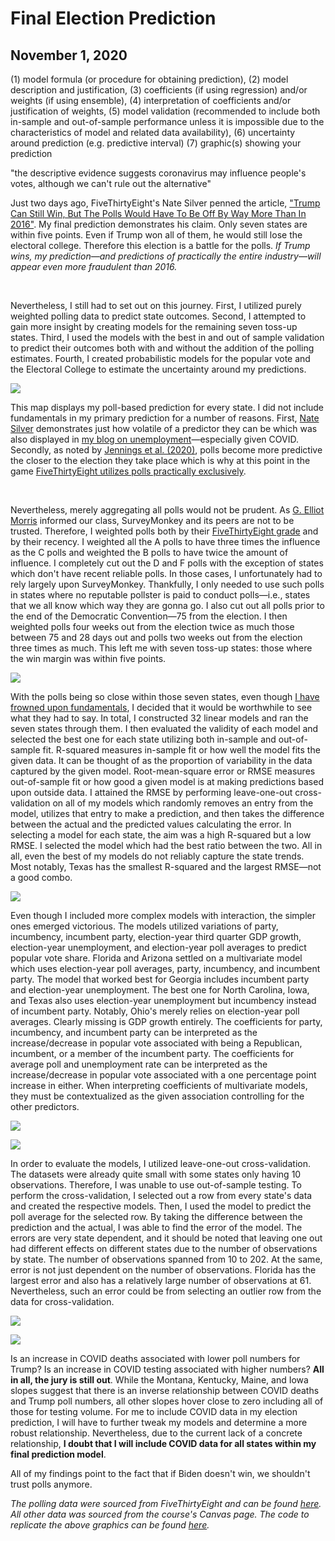 # Final Election Prediction
## November 1, 2020

(1) model formula (or procedure for obtaining prediction), 
(2) model description and justification, 
(3) coefficients (if using regression) and/or weights (if using ensemble), 
(4) interpretation of coefficients and/or justification of weights, 
(5) model validation (recommended to include both in-sample and out-of-sample performance unless it is impossible due to the characteristics of model and related data availability), 
(6) uncertainty around prediction (e.g. predictive interval)
(7) graphic(s) showing your prediction

"the descriptive evidence suggests coronavirus may influence people's votes, although we can't rule out the alternative"

Just two days ago, FiveThirtyEight's Nate Silver penned the article, ["Trump Can Still Win, But The Polls Would Have To Be Off By Way More Than In 2016"](https://fivethirtyeight.com/features/trump-can-still-win-but-the-polls-would-have-to-be-off-by-way-more-than-in-2016/). My final prediction demonstrates his claim. Only seven states are within five points. Even if Trump won all of them, he would still lose the electoral college. Therefore this election is a battle for the polls. *If Trump wins, my prediction—and predictions of practically the entire industry—will appear even more fraudulent than 2016.* 

<br>

Nevertheless, I still had to set out on this journey. First, I utilized purely weighted polling data to predict state outcomes. Second, I attempted to gain more insight by creating models for the remaining seven toss-up states. Third, I used the models with the best in and out of sample validation to predict their outcomes both with and without the addition of the polling estimates. Fourth, I created probabilistic models for the popular vote and the Electoral College to estimate the uncertainty around my predictions. 

![](../figures/polls_plot.png)

This map displays my poll-based prediction for every state. I did not include fundamentals in my primary prediction for a number of reasons. First, [Nate Silver](https://fivethirtyeight.com/features/how-fivethirtyeights-2020-presidential-forecast-works-and-whats-different-because-of-covid-19/) demonstrates just how volatile of a predictor they can be which was also displayed in [my blog on unemployment](https://samuellowry.github.io/gov1347_blog/posts/02-blog.html)—especially given COVID. Secondly, as noted by [Jennings et al. (2020)](https://www-sciencedirect-com.ezp-prod1.hul.harvard.edu/science/article/pii/S0169207019302572), polls become more predictive the closer to the election they take place which is why at this point in the game [FiveThirtyEight utilizes polls practically exclusively](https://fivethirtyeight.com/features/how-fivethirtyeights-2020-presidential-forecast-works-and-whats-different-because-of-covid-19/).

<br>

Nevertheless, merely aggregating all polls would not be prudent. As [G. Elliot Morris](https://gelliottmorris.com) informed our class, SurveyMonkey and its peers are not to be trusted. Therefore, I weighted polls both by their [FiveThirtyEight grade](https://projects.fivethirtyeight.com/pollster-ratings/) and by their recency. I weighted all the A polls to have three times the influence as the C polls and weighted the B polls to have twice the amount of influence. I completely cut out the D and F polls with the exception of states which don't have recent reliable polls. In those cases, I unfortunately had to rely largely upon SurveyMonkey. Thankfully, I only needed to use such polls in states where no reputable pollster is paid to conduct polls—i.e., states that we all know which way they are gonna go. I also cut out all polls prior to the end of the Democratic Convention—75 from the election. I then weighted polls four weeks out from the election twice as much those between 75 and 28 days out and polls two weeks out from the election three times as much. This left me with seven toss-up states: those where the win margin was within five points. 

![](../figures/final_fit.png)

With the polls being so close within those seven states, even though [I have frowned upon fundamentals](https://www-sciencedirect-com.ezp-prod1.hul.harvard.edu/science/article/pii/S0169207019302572), I decided that it would be worthwhile to see what they had to say. In total, I constructed 32 linear models and ran the seven states through them. I then evaluated the validity of each model and selected the best one for each state utilizing both in-sample and out-of-sample fit. R-squared measures in-sample fit or how well the model fits the given data. It can be thought of as the proportion of variability in the data captured by the given model. Root-mean-square error or RMSE measures out-of-sample fit or how good a given model is at making predictions based upon outside data. I attained the RMSE by performing leave-one-out cross-validation on all of my models which randomly removes an entry from the model, utilizes that entry to make a prediction, and then takes the difference between the actual and the predicted values calculating the error. In selecting a model for each state, the aim was a high R-squared but a low RMSE. I selected the model which had the best ratio between the two. All in all, even the best of my models do not reliably capture the state trends. Most notably, Texas has the smallest R-squared and the largest RMSE—not a good combo.

![](../figures/final_models.png)

Even though I included more complex models with interaction, the simpler ones emerged victorious. The models utilized variations of party, incumbency, incumbent party, election-year third quarter GDP growth, election-year unemployment, and election-year poll averages to predict popular vote share. Florida and Arizona settled on a multivariate model which uses election-year poll averages, party, incumbency, and incumbent party. The model that worked best for Georgia includes incumbent party and election-year unemployment. The best one for North Carolina, Iowa, and Texas also uses election-year unemployment but incumbency instead of incumbent party. Notably, Ohio's merely relies on election-year poll averages. Clearly missing is GDP growth entirely. The coefficients for party, incumbency, and incumbent party can be interpreted as the increase/decrease in popular vote associated with being a Republican, incumbent, or a member of the incumbent party. The coefficients for average poll and unemployment rate can be interpreted as the increase/decrease in popular vote associated with a one percentage point increase in either. When interpreting coefficients of multivariate models, they must be contextualized as the given association controlling for the other predictors.

![](../figures/final_models_plot.png)

![](../figures/final_estimate_plot.png)

In order to evaluate the models, I utilized leave-one-out cross-validation. The datasets were already quite small with some states only having 10 observations. Therefore, I was unable to use out-of-sample testing. To perform the cross-validation, I selected out a row from every state's data and created the respective models. Then, I used the model to predict the poll average for the selected row. By taking the difference between the prediction and the actual, I was able to find the error of the model. The errors are very state dependent, and it should be noted that leaving one out had different effects on different states due to the number of observations by state. The number of observations spanned from 10 to 202. At the same, error is not just dependent on the number of observations. Florida has the largest error and also has a relatively large number of observations at 61. Nevertheless, such an error could be from selecting an outlier row from the data for cross-validation.  

![](../figures/ec_total.png)

![](../figures/national_vote.png)

Is an increase in COVID deaths associated with lower poll numbers for Trump? Is an increase in COVID testing associated with higher numbers? **All in all, the jury is still out**. While the Montana, Kentucky, Maine, and Iowa slopes suggest that there is an inverse relationship between COVID deaths and Trump poll numbers, all other slopes hover close to zero including all of those for testing volume. For me to include COVID data in my election prediction, I will have to further tweak my models and determine a more robust relationship. Nevertheless, due to the current lack of a concrete relationship, **I doubt that I will include COVID data for all states within my final prediction model**.

All of my findings point to the fact that if Biden doesn't win, we shouldn't trust polls anymore.

*The polling data were sourced from FiveThirtyEight and can be found [here](#https://data.fivethirtyeight.com). All other data was sourced from the course's Canvas page. The code to replicate the above graphics can be found [here](https://github.com/SamuelLowry/gov1347_blog/blob/master/scripts/04-blog.R).*
